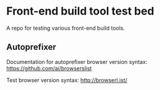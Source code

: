 # Front-end build tool test bed

A repo for testing various front-end build tools.

## Autoprefixer

Documentation for autoprefixer browser version syntax: https://github.com/ai/browserslist

Test browser version syntax: http://browserl.ist/